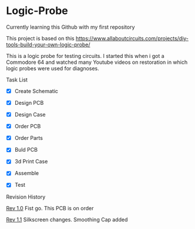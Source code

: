 # Logic-Probe

Currently learning this Github with my first repository

This project is based on this 
https://www.allaboutcircuits.com/projects/diy-tools-build-your-own-logic-probe/

This is a logic probe for testing circuits. I started this when i got a Commodore 64 and watched many Youtube videos on restoration in which logic probes were used for diagnoses.

Task List

- [x] Create Schematic
- [x] Design PCB
- [X] Design Case
- [x] Order PCB
- [X] Order Parts
- [X] Buld PCB
- [X] 3d Print Case
- [X] Assemble
- [X] Test


Revision History

[Rev 1.0](https://github.com/goose35/Logic-Probe/releases/tag/R1.0) Fist go. This PCB is on order

[Rev 1.1](https://github.com/goose35/Logic-Probe/releases/tag/R1.1) Silkscreen changes. Smoothing Cap added
